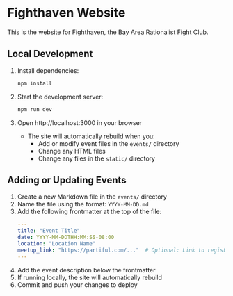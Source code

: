 # Fighthaven Website

This is the website for Fighthaven, the Bay Area Rationalist Fight Club.

## Local Development

1. Install dependencies:
   ```bash
   npm install
   ```

2. Start the development server:
   ```bash
   npm run dev
   ```

3. Open http://localhost:3000 in your browser
   - The site will automatically rebuild when you:
     - Add or modify event files in the `events/` directory
     - Change any HTML files
     - Change any files in the `static/` directory

## Adding or Updating Events

1. Create a new Markdown file in the `events/` directory
2. Name the file using the format: `YYYY-MM-DD.md`
3. Add the following frontmatter at the top of the file:
   ```yaml
   ---
   title: "Event Title"
   date: YYYY-MM-DDTHH:MM:SS-08:00
   location: "Location Name"
   meetup_link: "https://partiful.com/..."  # Optional: Link to registration
   ---
   ```
4. Add the event description below the frontmatter
5. If running locally, the site will automatically rebuild
6. Commit and push your changes to deploy